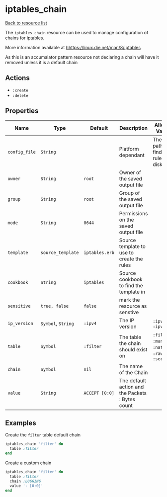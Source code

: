# iptables_chain

[Back to resource list](https://github.com/chef-cookbooks/iptables/tree/master/README.md#resources)

The `iptables_chain` resource can be used to manage configuration of chains for iptables.

More information available at <hhttps://linux.die.net/man/8/iptables>

As this is an accumalator pattern resource not declaring a chain will have it removed unless it is a default chain

## Actions

- `:create`
- `:delete`

## Properties

| Name          | Type               | Default        | Description                                      | Allowed Values                                    |
| ------------- | ------------------ | -------------- | ------------------------------------------------ | ------------------------------------------------- |
| `config_file` | `String`           |                | Platform dependant                               | The full path to find the rules on disk           |
| `owner`       | `String`           | `root`         | Owner of the saved output file                   |                                                   |
| `group`       | `String`           | `root`         | Group of the saved output file                   |                                                   |
| `mode`        | `String`           | `0644`         | Permissions on the saved output file             |                                                   |
| `template`    | `source_template`  | `iptables.erb` | Source template to use to create the rules       |                                                   |
| `cookbook`    | `String`           | `iptables`     | Source cookbook to find the template in          |                                                   |
| `sensitive`   | `true, false`      | `false`        | mark the resource as senstive                    |                                                   |
| `ip_version`  | `Symbol`, `String` | `:ipv4`        | The IP version                                   | `:ipv4`, `:ipv6`                                  |
| `table`       | `Symbol`           | `:filter`      | The table the chain should exist on              | `:filter`, `:mangle`, `:nat`, `:raw`, `:security` |
| `chain`       | `Symbol`           | `nil`          | The name of the Chain                            |                                                   |
| `value`       | `String`           | `ACCEPT [0:0]` | The default action and the Packets : Bytes count |                                                   |

## Examples

Create the `filter` table default chain

```ruby
iptables_chain 'filter' do
  table :filter
end
```

Create a custom chain

```ruby
iptables_chain 'filter' do
  table :filter
  chain :LOGGING
  value '- [0:0]'
end
```
